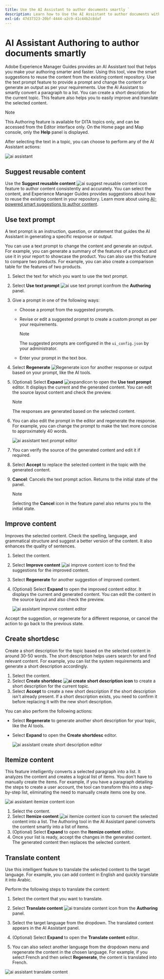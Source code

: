 ```yaml
---
title: Use the AI Assistant to author documents smartly `
description: Learn how to Use the AI Assistant to author documents with smart efficiency in the Web Editor.
exl-id: 47d37323-20bf-4444-a2c9-41c44b2c8daf
---
```

# AI Assistant Authoring to author documents smartly

Adobe Experience Manager Guides provides an AI Assistant tool that helps you make your authoring smarter and faster. Using this tool, view the smart suggestions to reuse the content from the existing content repository. Use the text prompt feature to provide a prompt and change the content or generate an output as per your requirements. Use the AI Assistant to smartly convert a paragraph to a list. You can create a short description for the current topic. This feature also helps you to easily improve and translate the selected content.

>[!NOTE]
>
> This Authoring feature is available for DITA topics only, and can be accessed from the Editor interface only. On the Home page and Map console, only the **Help** panel is displayed. 

After selecting the text in a topic, you can choose to perform any of the AI Assistant actions:

![ai assistant](./images/ai-assistant-panel.png)

## Suggest reusable content 


Use the **Suggest reusable content** ![ai suggest reusable content icon ](./images/ai-suggest-reusable-content-icon.svg) feature to author content consistently and accurately. You can select the content, and Experience Manager Guides provides suggestions about how to reuse the existing content in your repository. 
Learn more about using [AI-powered smart suggestions to author content](authoring-ai-based-smart-suggestions.md).


## Use text prompt 

A text prompt is an instruction, question, or statement that guides the AI Assistant in generating a specific response or output.

You can use a text prompt to change the content and generate an output.  For example, you can generate a summary of the features of a product and use it in your report to showcase the product. You can also use this feature to compare two products. For example, you can also create a comparison table for the features of two products.


1. Select the text for which you want to use the text prompt.
1. Select **Use text prompt** ![ai use text prompt icon](./images/ai-use-text-prompt.svg)from the **Authoring**  panel.
1. Give a prompt in one of the following ways:

    - Choose a prompt from the suggested prompts. 
    - Revise or edit a suggested prompt to create a custom prompt as per your requirements.

        >[!NOTE]
        >
        > The suggested prompts are configured in the `ui_config.json` by your administrator. 

    - Enter your prompt in the text box. 
  

1. Select **Regenerate** ![Regenerate icon](./images/refresh-icon.svg) for another response or output based on your prompt, like the AI tools.

1. (Optional) Select **Expand** ![expandicon](./images/expand-icon.svg)  to open the **Use text prompt** editor. It displays the current and the generated content. You can edit the source layout content and check the preview.
 

    >[!NOTE]
    >
    > The responses are generated based on the selected content.



1. You can also edit the prompt in the editor and regenerate the response. For example, you can change the prompt to make the text more concise to approximately 40 words.
 
    ![ai assistant text prompt editor](./images/ai-assisstant-text-prompt.png)

1. You can verify the source of the generated content and edit it if required.

1. Select **Accept** to replace the selected content in the topic with the generated content.  
1. **Cancel**: Cancels the text prompt action. Returns to the initial state of the panel.

    >[!NOTE]
    >
    > Selecting the **Cancel** icon in the feature panel also returns you to the initial state.

## Improve content 


Improves the selected content. Check the spelling, language, and grammatical structure and suggest a better version of the content. It also enhances the quality of sentences.

1. Select the content. 
1. Select **Improve content** ![ai improve content icon](./images/ai-improve-icon.svg) to find the suggestions for the improved content. 
1. Select **Regenerate** for another suggestion of improved content. 

1. (Optional) Select **Expand** to open the improved content editor. It displays the current and generated content. You can edit the content in the source layout and also check the preview.



    ![ai assistant improve content editor](./images/ai-assisstant-improve-content.png)

Accept the suggestion, or regenerate for a different response, or cancel the action to go back to the previous state.





## Create shortdesc 

Create a short description for the topic based on the selected content in around 30-50 words. The short description helps users search for and find relevant content. 
For example, you can list the system requirements and generate a short description accordingly. 
 


1. Select the content. 
1. Select **Create shortdesc ![ai create short description icon](./images/ai-create-shortdesc-icon.svg)** to create a short description for the current topic. 
1. Select **Accept** to create a new short description if the short description isn't already present. If a short description exists, you need to confirm it before replacing it with the new short description.

You can also perform the following actions: 
- Select **Regenerate** to generate another short description for your topic, like the AI tools.

- Select **Expand** to open the **Create shortdesc** editor. 

    ![ai assistant create short description editor](./images/ai-assistant-create-short-desc.png)




## Itemize content 

This feature intelligently converts a selected paragraph into a list.  It analyzes the content and creates a logical list of items. You don't have to manually create the items. For example, if you have a paragraph detailing the steps to create a user account, the tool can transform this into a step-by-step list, eliminating the need to manually create items one by one.

![ai assistant itemize content icon](./images/ai-assisstant-itemise-content.png)



1. Select the content. 
1. Select **Itemize content** ![ai itemize content icon](./images/ai-itemize-icon.svg) to convert the selected content into a list. 
The Authoring tool in the AI Assistant panel converts the content smartly into a list of items. 
1. (Optional) Select **Expand** to open the **Itemize content** editor. 
 1. Once your list is ready, accept the changes in the generated content. The generated content then replaces the selected content.  



## Translate content 

Use this intelligent feature to translate the selected content to the target language. For example, you can add content in English and quickly translate it into Arabic.

Perform the following steps to translate the content:

1. Select the content that you want to translate.
1. Select **Translate content** ![ai translate content icon](./images/ai-translate-content-icon.svg) from the **Authoring** panel.
1. Select the target language from the dropdown. The translated content appears in the AI Assistant panel.

1. (Optional) Select **Expand** to open the **Translate content** editor. 
1. You can also select another language from the dropdown menu and regenerate the content in the chosen language. For example, if you select French and then select **Regenerate**, the content is translated into French.

![ai assistant translate content](./images/ai-assisstant-translate-content.png)
